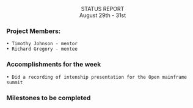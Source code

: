 <p align=center> 
  STATUS REPORT <br>
  August 29th - 31st
 
### Project Members:

	• Timothy Johnson - mentor
	• Richard Gregory - mentee

### Accomplishments for the week

	• Did a recording of intenship presentation for the Open mainframe summit
	
### Milestones to be completed

